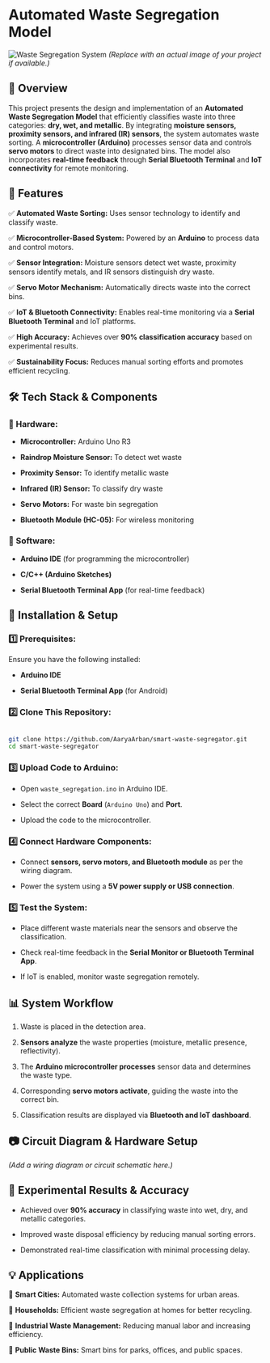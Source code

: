 # **Automated Waste Segregation Model**

![Waste Segregation System](https://via.placeholder.com/800x400?text=Project+Image) *(Replace with an actual image of your project if available.)*

## **📌 Overview**

This project presents the design and implementation of an **Automated Waste Segregation Model** that efficiently classifies waste into three categories: **dry, wet, and metallic**. By integrating **moisture sensors, proximity sensors, and infrared (IR) sensors**, the system automates waste sorting. A **microcontroller (Arduino)** processes sensor data and controls **servo motors** to direct waste into designated bins. The model also incorporates **real-time feedback** through **Serial Bluetooth Terminal** and **IoT connectivity** for remote monitoring.

## **🔧 Features**

✅ **Automated Waste Sorting:** Uses sensor technology to identify and classify waste.

✅ **Microcontroller-Based System:** Powered by an **Arduino** to process data and control motors.

✅ **Sensor Integration:** Moisture sensors detect wet waste, proximity sensors identify metals, and IR sensors distinguish dry waste.

✅ **Servo Motor Mechanism:** Automatically directs waste into the correct bins.

✅ **IoT & Bluetooth Connectivity:** Enables real-time monitoring via a **Serial Bluetooth Terminal** and IoT platforms.

✅ **High Accuracy:** Achieves over **90% classification accuracy** based on experimental results.

✅ **Sustainability Focus:** Reduces manual sorting efforts and promotes efficient recycling.

## **🛠️ Tech Stack & Components**

### **🔹 Hardware:**

* **Microcontroller:** Arduino Uno R3
  
* **Raindrop Moisture Sensor:** To detect wet waste
  
* **Proximity Sensor:** To identify metallic waste
  
* **Infrared (IR) Sensor:** To classify dry waste
  
* **Servo Motors:** For waste bin segregation
  
* **Bluetooth Module (HC-05):** For wireless monitoring

### **🔹 Software:**

* **Arduino IDE** (for programming the microcontroller)

* **C/C++ (Arduino Sketches)**
  
* **Serial Bluetooth Terminal App** (for real-time feedback)

## **🚀 Installation & Setup**

### **1️⃣ Prerequisites:**

Ensure you have the following installed:

* **Arduino IDE**

* **Serial Bluetooth Terminal App** (for Android)

### **2️⃣ Clone This Repository:**

```bash

git clone https://github.com/AaryaArban/smart-waste-segregator.git
cd smart-waste-segregator

```

### **3️⃣ Upload Code to Arduino:**

* Open `waste_segregation.ino` in Arduino IDE.
  
* Select the correct **Board** (`Arduino Uno`) and **Port**.
  
* Upload the code to the microcontroller.

### **4️⃣ Connect Hardware Components:**

* Connect **sensors, servo motors, and Bluetooth module** as per the wiring diagram.
  
* Power the system using a **5V power supply or USB connection**.

### **5️⃣ Test the System:**

* Place different waste materials near the sensors and observe the classification.
  
* Check real-time feedback in the **Serial Monitor or Bluetooth Terminal App**.
  
* If IoT is enabled, monitor waste segregation remotely.

## **📊 System Workflow**

1. Waste is placed in the detection area.
   
2. **Sensors analyze** the waste properties (moisture, metallic presence, reflectivity).
   
3. The **Arduino microcontroller processes** sensor data and determines the waste type.
   
4. Corresponding **servo motors activate**, guiding the waste into the correct bin.
  
5. Classification results are displayed via **Bluetooth and IoT dashboard**.

## **📷 Circuit Diagram & Hardware Setup**

*(Add a wiring diagram or circuit schematic here.)*

## **🔬 Experimental Results & Accuracy**

* Achieved over **90% accuracy** in classifying waste into wet, dry, and metallic categories.
  
* Improved waste disposal efficiency by reducing manual sorting errors.
  
* Demonstrated real-time classification with minimal processing delay.

## **💡 Applications**

🔹 **Smart Cities:** Automated waste collection systems for urban areas.

🔹 **Households:** Efficient waste segregation at homes for better recycling.

🔹 **Industrial Waste Management:** Reducing manual labor and increasing efficiency.

🔹 **Public Waste Bins:** Smart bins for parks, offices, and public spaces.
